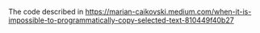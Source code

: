 The code described in https://marian-caikovski.medium.com/when-it-is-impossible-to-programmatically-copy-selected-text-810449f40b27